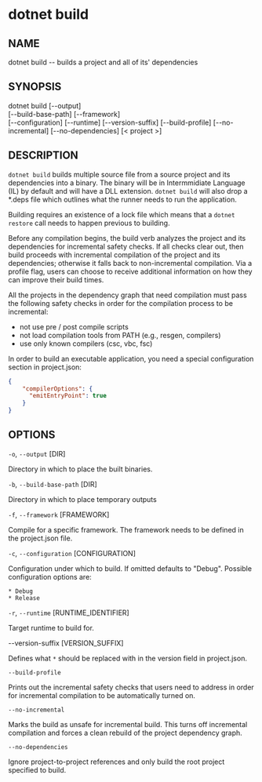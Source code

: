 dotnet build
===========

## NAME 
dotnet build -- builds a project and all of its' dependencies 

## SYNOPSIS

dotnet build [--output]  
    [--build-base-path] [--framework]  
    [--configuration]  [--runtime] [--version-suffix]
    [--build-profile]  [--no-incremental] [--no-dependencies]
    [< project >]  

## DESCRIPTION

`dotnet build` builds multiple source file from a source project and its dependencies into a binary. 
The binary will be in Intermmidiate Language (IL) by default and will have a DLL extension. 
`dotnet build` will also drop a \*.deps file which outlines what the runner needs to run the application.  

Building requires an existence of a lock file which means that a `dotnet restore` call needs to happen 
previous to building.

Before any compilation begins, the build verb analyzes the project and its dependencies for incremental safety checks. 
If all checks clear out, then build proceeds with incremental compilation of the project and its dependencies; 
otherwise it falls back to non-incremental compilation. Via a profile flag, users can choose to receive additional 
information on how they can improve their build times.

All the projects in the dependency graph that need compilation must pass the following safety checks in order for the 
compilation process to be incremental:
- not use pre / post compile scripts
- not load compilation tools from PATH (e.g., resgen, compilers)
- use only known compilers (csc, vbc, fsc)

In order to build an executable application, you need a special configuration section in project.json:

```json
{ 
    "compilerOptions": {
      "emitEntryPoint": true
    }
}
```

## OPTIONS

`-o`, `--output` [DIR]

Directory in which to place the built binaries. 

`-b`, `--build-base-path` [DIR]

Directory in which to place temporary outputs

`-f`, `--framework` [FRAMEWORK]

Compile for a specific framework. The framework needs to be defined in the project.json file.

`-c`, `--configuration` [CONFIGURATION]

Configuration under which to build. If omitted defaults to "Debug". Possible configuration options are:

    * Debug
    * Release 

`-r`, `--runtime` [RUNTIME_IDENTIFIER]

Target runtime to build for. 

--version-suffix [VERSION_SUFFIX]

Defines what `*` should be replaced with in the version field in project.json.

`--build-profile`

Prints out the incremental safety checks that users need to address in order for incremental compilation to be automatically turned on.

`--no-incremental`

Marks the build as unsafe for incremental build. This turns off incremental compilation and forces a clean rebuild of the project dependency graph.

`--no-dependencies`

Ignore project-to-project references and only build the root project specified to build.

